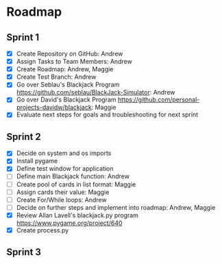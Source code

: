 # Roadmap
## Sprint 1
- [x] Create Repository on GitHub: Andrew
- [x] Assign Tasks to Team Members: Andrew
- [x] Create Roadmap: Andrew, Maggie
- [x] Create Test Branch: Andrew
- [x] Go over Seblau's Blackjack Program <https://github.com/seblau/BlackJack-Simulator>: Andrew
- [x] Go over David's Blackjack Program <https://github.com/personal-projects-davidw/blackjack>: Maggie 
- [x] Evaluate next steps for goals and troubleshooting for next sprint

## Sprint 2
- [x] Decide on system and os imports
- [x] Install pygame
- [x] Define test window for application
- [ ] Define main Blackjack function: Andrew
- [ ] Create pool of cards in list format: Maggie 
- [ ] Assign cards their value: Maggie
- [ ] Create For/While loops: Andrew
- [ ] Decide on further steps and implement into roadmap: Andrew, Maggie
- [x] Review Allan Lavell's blackjack.py program <https://www.pygame.org/project/640>
- [x] Create process.py

## Sprint 3